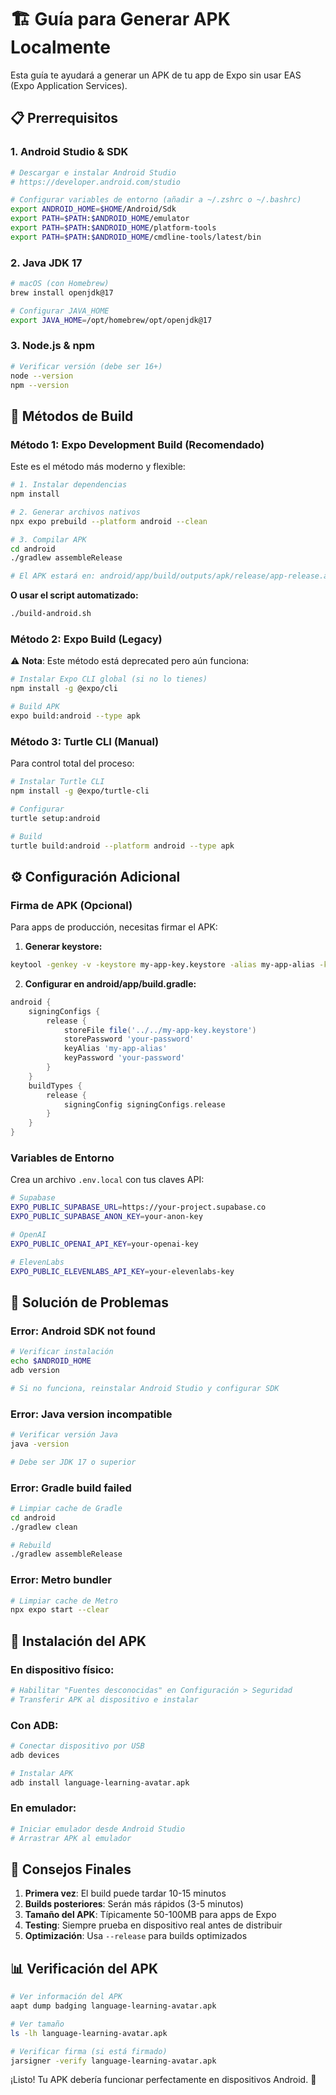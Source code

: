 # 🏗️ Guía para Generar APK Localmente

Esta guía te ayudará a generar un APK de tu app de Expo sin usar EAS (Expo Application Services).

## 📋 Prerrequisitos

### 1. **Android Studio & SDK**
```bash
# Descargar e instalar Android Studio
# https://developer.android.com/studio

# Configurar variables de entorno (añadir a ~/.zshrc o ~/.bashrc)
export ANDROID_HOME=$HOME/Android/Sdk
export PATH=$PATH:$ANDROID_HOME/emulator
export PATH=$PATH:$ANDROID_HOME/platform-tools
export PATH=$PATH:$ANDROID_HOME/cmdline-tools/latest/bin
```

### 2. **Java JDK 17**
```bash
# macOS (con Homebrew)
brew install openjdk@17

# Configurar JAVA_HOME
export JAVA_HOME=/opt/homebrew/opt/openjdk@17
```

### 3. **Node.js & npm**
```bash
# Verificar versión (debe ser 16+)
node --version
npm --version
```

## 🚀 Métodos de Build

### **Método 1: Expo Development Build (Recomendado)**

Este es el método más moderno y flexible:

```bash
# 1. Instalar dependencias
npm install

# 2. Generar archivos nativos
npx expo prebuild --platform android --clean

# 3. Compilar APK
cd android
./gradlew assembleRelease

# El APK estará en: android/app/build/outputs/apk/release/app-release.apk
```

**O usar el script automatizado:**
```bash
./build-android.sh
```

### **Método 2: Expo Build (Legacy)**

⚠️ **Nota**: Este método está deprecated pero aún funciona:

```bash
# Instalar Expo CLI global (si no lo tienes)
npm install -g @expo/cli

# Build APK
expo build:android --type apk
```

### **Método 3: Turtle CLI (Manual)**

Para control total del proceso:

```bash
# Instalar Turtle CLI
npm install -g @expo/turtle-cli

# Configurar
turtle setup:android

# Build
turtle build:android --platform android --type apk
```

## ⚙️ Configuración Adicional

### **Firma de APK (Opcional)**

Para apps de producción, necesitas firmar el APK:

1. **Generar keystore:**
```bash
keytool -genkey -v -keystore my-app-key.keystore -alias my-app-alias -keyalg RSA -keysize 2048 -validity 10000
```

2. **Configurar en android/app/build.gradle:**
```gradle
android {
    signingConfigs {
        release {
            storeFile file('../../my-app-key.keystore')
            storePassword 'your-password'
            keyAlias 'my-app-alias'
            keyPassword 'your-password'
        }
    }
    buildTypes {
        release {
            signingConfig signingConfigs.release
        }
    }
}
```

### **Variables de Entorno**

Crea un archivo `.env.local` con tus claves API:

```bash
# Supabase
EXPO_PUBLIC_SUPABASE_URL=https://your-project.supabase.co
EXPO_PUBLIC_SUPABASE_ANON_KEY=your-anon-key

# OpenAI
EXPO_PUBLIC_OPENAI_API_KEY=your-openai-key

# ElevenLabs
EXPO_PUBLIC_ELEVENLABS_API_KEY=your-elevenlabs-key
```

## 🐛 Solución de Problemas

### **Error: Android SDK not found**
```bash
# Verificar instalación
echo $ANDROID_HOME
adb version

# Si no funciona, reinstalar Android Studio y configurar SDK
```

### **Error: Java version incompatible**
```bash
# Verificar versión Java
java -version

# Debe ser JDK 17 o superior
```

### **Error: Gradle build failed**
```bash
# Limpiar cache de Gradle
cd android
./gradlew clean

# Rebuild
./gradlew assembleRelease
```

### **Error: Metro bundler**
```bash
# Limpiar cache de Metro
npx expo start --clear
```

## 📱 Instalación del APK

### **En dispositivo físico:**
```bash
# Habilitar "Fuentes desconocidas" en Configuración > Seguridad
# Transferir APK al dispositivo e instalar
```

### **Con ADB:**
```bash
# Conectar dispositivo por USB
adb devices

# Instalar APK
adb install language-learning-avatar.apk
```

### **En emulador:**
```bash
# Iniciar emulador desde Android Studio
# Arrastrar APK al emulador
```

## 🎯 Consejos Finales

1. **Primera vez**: El build puede tardar 10-15 minutos
2. **Builds posteriores**: Serán más rápidos (3-5 minutos)
3. **Tamaño del APK**: Típicamente 50-100MB para apps de Expo
4. **Testing**: Siempre prueba en dispositivo real antes de distribuir
5. **Optimización**: Usa `--release` para builds optimizados

## 📊 Verificación del APK

```bash
# Ver información del APK
aapt dump badging language-learning-avatar.apk

# Ver tamaño
ls -lh language-learning-avatar.apk

# Verificar firma (si está firmado)
jarsigner -verify language-learning-avatar.apk
```

¡Listo! Tu APK debería funcionar perfectamente en dispositivos Android. 🎉